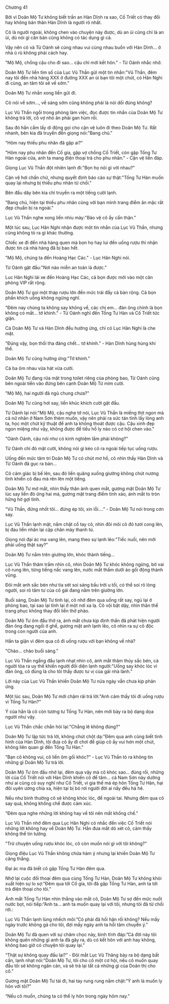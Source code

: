 




Chương 41


Bởi vì Doãn Mộ Tư không biết trấn an Hàn Dĩnh ra sao, Cố Triết có thay đổi hay không bản thân Hàn Dĩnh là người rõ nhất.

Cô là người ngoài, không chen vào chuyện này được, dù an ủi cũng chỉ là an ủi, dù nói gì căn bản cũng không có tác dụng gì cả.

Vậy nên cô và Từ Oánh sẽ cùng nhau vui cùng nhau buồn với Hàn Dĩnh… ở nhà ủ rũ không phải cách hay.

"Mộ Mộ, chồng cậu cho đi sao… cậu chỉ mới kết hôn." - Từ Oánh nhắc nhở.

Doãn Mộ Tư liền tìm số của Lục Vũ Thần gửi một tin nhắn:"Vũ Thần, đêm nay tôi đến nhà hàng XXX ở đường XXX an ủi bạn tôi một chút, có Hân Nghi đi cùng, an tâm tôi sẽ về sớm."

Doãn Mộ Tư nhắn xong liền gửi đi.

Cô nói về sớm…, về sáng sớm cũng không phải là nói dối đúng không?

Lục Vũ Thần ngồi trong phòng làm việc, đọc được tin nhắn của Doãn Mộ Tư không trả lời, cô vợ nhỏ ăn phải gan hùm rồi.

Sau đó hắn cầm lấy di động gọi cho cận vệ luôn đi theo Doãn Mộ Tư. Rất nhanh, bên kia đã truyền đến giọng nói:"Bang chủ."

"Hôm nay thiếu phu nhân đã gặp ai?"

"Hôm nay phu nhân đến Cố gia, gặp vợ chồng Cố Triết, còn gặp Tống Tư Hàn ngoài cửa, anh ta mang điện thoại trả cho phu nhân." - Cận vệ liền đáp.

Giọng Lục Vũ Thần đột nhiên lạnh đi:"Bọn họ nói gì với nhau?"

Cận vệ hơi chần chừ, nhưng quyết định báo cáo sự thật:"Tống Tư Hàn muốn quay lại nhưng bị thiếu phu nhân từ chối."

Bên đầu dây bên kia chỉ truyền ra một tiếng cười lạnh.



"Bang chủ, hiện tại thiếu phu nhân cùng với bạn mình trang điểm ăn mặc rất đẹp chuẩn bị ra ngoài."

Lục Vũ Thần nghe xong liền nhíu mày:"Bảo vệ cô ấy cẩn thận."

Một lúc sau, Lục Hân Nghi nhận được một tin nhắn của Lục Vũ Thần, nhưng cũng không tỏ ra gì khác thường.

Chiếc xe đi đến nhà hàng quen mà bọn họ hay lui đến uống rượu thì nhận được tin cả nhà hàng đã bị bao hết.

"Mộ Mộ, chúng ta đến Hoàng Hạc Các." - Lục Hân Nghi nói.

Từ Oánh gật đầu:"Nơi nào miễn an toàn là được."

Luc Hân Nghi lái xe đến Hoàng Hạc Các, cả bọn được mời vào một căn phòng VIP rất rộng.

Doãn Mộ Tư gọi một tháp rượu lớn đến mức trải đầy cả bàn rộng. Cả bọn phấn khích uống không ngừng nghĩ.

"Đêm nay chúng ta không say không về, các chị em… đàn ông chính là bọn không có mắt… tớ khinh." - Từ Oánh nghĩ đến Tống Tư Hàn và Cố Triết tức giận.

Cả Doãn Mộ Tư và Hàn Dĩnh đều hưởng ứng, chỉ có Lục Hân Nghi là che mặt.

"Đúng vậy, bọn thối tha đáng chết… tớ khinh." - Hàn Dĩnh hùng hùng khí thế.

Doãn Mộ Tư cũng hưởng ứng:"Tớ khinh."

Cả ba ôm nhau vừa hát vừa cười.

Doãn Mộ Tư đang rửa mặt trong toilet riêng của phòng bao, Từ Oánh cũng bên ngoài tiến vào đứng bên cạnh Doãn Mộ Từ mỉm cười.

"Mộ Mộ, hai người đã ngủ chung chưa?"

Doãn Mộ Tư cũng hơi say, liền khúc khích cười gật đầu.

Từ Oánh lại nói:"Mộ Mộ, cậu nghe tớ nói, Lục Vũ Thần là miếng thịt ngon mà cả nữ nhân ở Nam Sơn thèm muốn, vậy nên phải ra sức tán tỉnh lấy lòng anh ta, học một chút kỹ thuật để anh ta không thoát được cậu. Cậu xinh đẹp ngon miệng như vậy, không được để tiểu hồ ly nào có cơ hội chen vào."

"Oánh Oánh, cậu nói như có kinh nghiệm lắm phải không?"

Từ Oánh chỉ đỏ mặt cười, không nói gì kéo cô ra ngoài tiếp tục uống rượu.

Uống đến mức tâm trí Doãn Mộ Tư có chút mơ hồ, cô nhìn thấy Hàn Dĩnh và Từ Oánh đã gục ra bàn…



Cô cảm giác bị bế lên, sau đó liền quăng xuống giường không chút nương tình khiến cô đau mà rên lên một tiếng.

Doãn Mộ Tư mở mắt, nhìn thấy thân ảnh quen mắt, gương mặt Doãn Mộ Tư lúc say liền đỏ ửng hai má, gương mặt trang điểm tinh xảo, ánh mắt to tròn hững hờ gợi tình.

"Vũ Thần, đừng nhốt tôi… đừng ép tôi, xin lỗi…." - Doãn Mộ Tư nói trong cơn say.

Lục Vũ Thần lạnh mặt, nắm chặt cổ tay cô, nhìn đôi môi cô đỏ tươi cong lên, bị đau liền nhăn lại cặp chân mày thanh tú.

Giọng nói đại ác ma vang lên, mang theo sự lạnh lẽo:"Tiếc nuối, nên mới phải uống thật say?"

Doãn Mộ Tư nằm trên giường lớn, khóc thành tiếng…

Lục Vũ Thần thâm trầm nhìn cô, nhìn Doãn Mộ Tư khóc không ngừng, bờ vai cô rung lên, từng tiếng nấc vang lên, nước mắt thấm dưới áo gối động thành vũng.

Đôi mắt anh sắc bén như tia sét soi sáng bầu trời u tối, có thể soi rõ lòng người, soi rõ tâm tư của cô gái đang nằm trên giường lớn.

Buổi sáng, Doãn Mộ Tư tỉnh lại, cô nhớ đêm qua uống rất say, ngủ lại ở phòng bao, tại sao lại tỉnh lại ở một nơi xa lạ. Cô vội bật dậy, nhìn thân thể trang phục không thay đổi liền thở phào.

Doãn Mộ Tư ôm đầu thở ra, ánh mắt chưa kịp định thần đã phát hiện người đàn ông đang ngồi ở ghế, gương mặt anh lạnh lẽo, cô nhìn ra sự cô độc trong con người của anh.

Hắn ta giận vì đêm qua cô đi uống rượu với bạn không về nhà?

"Chào… chào buổi sáng."

Lục Vũ Thần ngẩng đầu lạnh nhạt nhìn cô, ánh mắt thâm thúy sắc bén, cả người tỏa ra uy thế khiến người đối diện lạnh người:"Uống say khóc lóc vì đàn ông, cô đúng là cho tôi thấy được tư vị của gái nhà lành."

Lời này của Lục Vũ Thần khiến Doãn Mộ Tư nửa ngày vẫn chưa kịp phản ứng.

Một lúc sau, Doãn Mộ Tư mới chậm rãi trả lời:"Anh cảm thấy tôi đi uống rượu vì Tống Tư Hàn?"

Ý của hắn là cô còn tương tư Tống Tư Hàn, nên mới bày ra bộ dạng dọa người như vậy.

Lục Vũ Thần chắc chắn hỏi lại:"Chẳng lẽ không đúng?"

Doãn Mộ Tư lập tức trả lời, không chút chột dạ:"Đêm qua anh cũng biết tình hình của Hàn Dĩnh, tôi đưa cô ấy đi chơi để giúp cô ấy vui hơn một chút, không liên quan gì đến Tống Tư Hàn."

"Bạn cô không vui, cô liền ôm gối khóc?" - Lục Vũ Thần tỏ ra không tin những gì Doãn Mộ Tư trả lời.



Doãn Mộ Tư ôm đầu nhớ lại, đêm qua vậy mà cô khóc sao… đúng rồi, những lời của Cố Triết nói với Hàn Dĩnh khiến cô để tâm… cả Nam Sơn này dường như ai cũng có suy nghĩ như Cố Triết, vì gia thế mà ép hôn Tống Tư Hàn, hại đôi uyên ương chia xa, hiện tại bị bỏ rơi người đời ai nấy đều hả hê.

Nếu như bình thường cô sẽ không khóc lóc, để ngoài tai. Nhưng đêm qua cô say quá, không khống chế được cảm xúc.

"Đêm qua nghe những lời không hay về tôi nên mất khống chế."

Lục Vũ Thần nhớ đêm qua Lục Hân Nghi có nhắc đến việc Cố Triết nói những lời không hay về Doãn Mộ Tư. Hắn đưa mắt dò xét cô, cảm thấy không thể tin tưởng.

"Trừ chuyện uống rượu khóc lóc, cô còn muốn nói gì với tôi không?"

Giọng điệu Lục Vũ Thần không chứa hàm ý nhưng lại khiến Doãn Mộ Tư căng thẳng.

Đại ác ma đã biết cô gặp Tống Tư Hàn đêm qua.

Nhớ lại cuộc đối thoại đêm qua cùng Tống Tư Hàn, Doãn Mộ Tư không khỏi xuất hiện sự lo sợ:”Đêm qua tới Cố gia, tôi đã gặp Tống Tư Hàn, anh ta tới trả điện thoại cho tôi.”

Ánh mắt Tống Tư Hàn nhìn thẳng vào mắt cô, Doãn Mộ Tư sợ đến mức nuốt nước bọt, nói tiếp:”Anh ta… anh ta muốn quay lại với tôi, nhưng tôi đã từ chối rời.:

Lục Vũ Thần lạnh lùng nhếch môi:”Có phải đã hối hận rồi không? Nếu mấy ngày trước không gả cho tôi, đợi mấy ngày anh ta hồi tâm chuyển ý.”

Doãn Mộ Tư đã quen với sự châm chọc này, bình tĩnh đáp:”Cả đời này tôi không quên những gì anh ta đã gây ra, dù có kết hôn với anh hay không, không bao giờ có chuyện tôi quay lại.”

“Thật sự không quay đầu lại?” - Đôi mắt Lục Vũ Thâng bày ra bộ dạng bất cần, lạnh nhạt nói:”Doãn Mộ Tư, tôi cho cô một cơ hội, nếu cô muốn quay đầu tôi sẽ không ngăn cản, và sẽ trả lại tất cả những gì của Doãn thị cho cô.”

Gương mặt Doãn Mộ Tư tái đi, hai tay rung rung nắm chặt:”Ý anh là muốn ly hôn với tôi?”

“Nếu cô muốn, chúng ta có thể ly hôn trong ngày hôm nay.”




